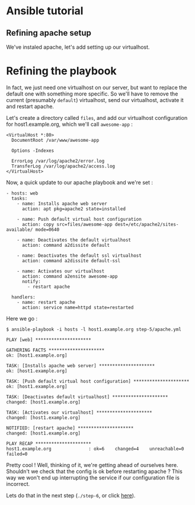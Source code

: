 Ansible tutorial
================

Refining apache setup
---------------------

We've instaled apache, let's add setting up our virtualhost.

# Refining the playbook

In fact, we just need one virtualhost on our server, but want to replace the
default one with something more specific.
So we'll have to remove the current (presumably `default`) virtualhost, send our 
virtualhost, activate it and restart apache.

Let's create a directory called `files`, and add our virtualhost configuration
for host1.example.org, which we'll call `awesome-app` :

    <VirtualHost *:80>
      DocumentRoot /var/www/awesome-app

      Options -Indexes

      ErrorLog /var/log/apache2/error.log
      TransferLog /var/log/apache2/access.log
    </VirtualHost>

Now, a quick update to our apache playbook and we're set :

    - hosts: web
      tasks:
        - name: Installs apache web server
          action: apt pkg=apache2 state=installed

        - name: Push default virtual host configuration
          action: copy src=files/awesome-app dest=/etc/apache2/sites-available/ mode=0640 

        - name: Deactivates the default virtualhost
          action: command a2dissite default

        - name: Deactivates the default ssl virtualhost
          action: command a2dissite default-ssl

        - name: Activates our virtualhost
          action: command a2ensite awesome-app
          notify:
            - restart apache

      handlers:
        - name: restart apache
          action: service name=httpd state=restarted

Here we go :

    $ ansible-playbook -i hosts -l host1.example.org step-5/apache.yml

    PLAY [web] ********************* 

    GATHERING FACTS ********************* 
    ok: [host1.example.org]

    TASK: [Installs apache web server] ********************* 
    ok: [host1.example.org]

    TASK: [Push default virtual host configuration] ********************* 
    ok: [host1.example.org]

    TASK: [Deactivates default virtualhost] ********************* 
    changed: [host1.example.org]

    TASK: [Activates our virtualhost] ********************* 
    changed: [host1.example.org]

    NOTIFIED: [restart apache] ********************* 
    changed: [host1.example.org]

    PLAY RECAP ********************* 
    host1.example.org              : ok=6    changed=4    unreachable=0    failed=0    


Pretty cool ! Well, thinking of it, we're getting ahead of ourselves here. Shouldn't 
we check that the config is ok before restarting apache ? This way we won't end up 
interrupting the service if our configuration file is incorrect.

Lets do that in the next step (`./step-6`, or click
[here](https://github.com/leucos/ansible-tuto/tree/master/step-6)).
